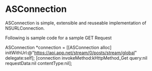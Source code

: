 # ASConnection
ASConnection is simple, extensible and reuseable implementation of NSURLConnection.

Following is sample code for a sample GET Request

ASConnection *connection = [[ASConnection alloc] initWithUrl:@"https://api.app.net/stream/0/posts/stream/global" delegate:self];
[connection invokeMethod:kHttpMethod_Get query:nil requestData:nil contentType:nil];
